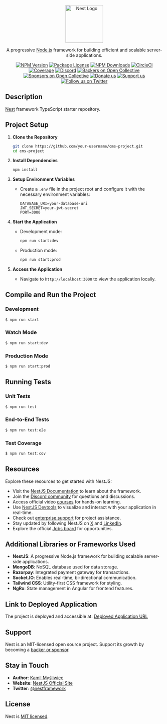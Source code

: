 <p align="center">
  <a href="http://nestjs.com/" target="blank"><img src="https://nestjs.com/img/logo-small.svg" width="120" alt="Nest Logo" /></a>
</p>

[circleci-image]: https://img.shields.io/circleci/build/github/nestjs/nest/master?token=abc123def456
[circleci-url]: https://circleci.com/gh/nestjs/nest

<p align="center">A progressive <a href="http://nodejs.org" target="_blank">Node.js</a> framework for building efficient and scalable server-side applications.</p>
<p align="center">
<a href="https://www.npmjs.com/~nestjscore" target="_blank"><img src="https://img.shields.io/npm/v/@nestjs/core.svg" alt="NPM Version" /></a>
<a href="https://www.npmjs.com/~nestjscore" target="_blank"><img src="https://img.shields.io/npm/l/@nestjs/core.svg" alt="Package License" /></a>
<a href="https://www.npmjs.com/~nestjscore" target="_blank"><img src="https://img.shields.io/npm/dm/@nestjs/common.svg" alt="NPM Downloads" /></a>
<a href="https://circleci.com/gh/nestjs/nest" target="_blank"><img src="https://img.shields.io/circleci/build/github/nestjs/nest/master" alt="CircleCI" /></a>
<a href="https://coveralls.io/github/nestjs/nest?branch=master" target="_blank"><img src="https://coveralls.io/repos/github/nestjs/nest/badge.svg?branch=master#9" alt="Coverage" /></a>
<a href="https://discord.gg/G7Qnnhy" target="_blank"><img src="https://img.shields.io/badge/discord-online-brightgreen.svg" alt="Discord"/></a>
<a href="https://opencollective.com/nest#backer" target="_blank"><img src="https://opencollective.com/nest/backers/badge.svg" alt="Backers on Open Collective" /></a>
<a href="https://opencollective.com/nest#sponsor" target="_blank"><img src="https://opencollective.com/nest/sponsors/badge.svg" alt="Sponsors on Open Collective" /></a>
<a href="https://paypal.me/kamilmysliwiec" target="_blank"><img src="https://img.shields.io/badge/Donate-PayPal-ff3f59.svg" alt="Donate us"/></a>
<a href="https://opencollective.com/nest#sponsor" target="_blank"><img src="https://img.shields.io/badge/Support%20us-Open%20Collective-41B883.svg" alt="Support us"></a>
<a href="https://twitter.com/nestframework" target="_blank"><img src="https://img.shields.io/twitter/follow/nestframework.svg?style=social&label=Follow" alt="Follow us on Twitter"></a>
</p>

## Description

[Nest](https://github.com/nestjs/nest) framework TypeScript starter repository.

## Project Setup

1. **Clone the Repository**  
   ```bash
   git clone https://github.com/your-username/cms-project.git
   cd cms-project
   ```

2. **Install Dependencies**  
   ```bash
   npm install
   ```

3. **Setup Environment Variables**  
   - Create a `.env` file in the project root and configure it with the necessary environment variables:
     ```env
     DATABASE_URI=your-database-uri
     JWT_SECRET=your-jwt-secret
     PORT=3000
     ```

4. **Start the Application**  
   - Development mode:
     ```bash
     npm run start:dev
     ```
   - Production mode:
     ```bash
     npm run start:prod
     ```

5. **Access the Application**  
   - Navigate to `http://localhost:3000` to view the application locally.

## Compile and Run the Project

### Development
```bash
$ npm run start
```

### Watch Mode
```bash
$ npm run start:dev
```

### Production Mode
```bash
$ npm run start:prod
```

## Running Tests

### Unit Tests
```bash
$ npm run test
```

### End-to-End Tests
```bash
$ npm run test:e2e
```

### Test Coverage
```bash
$ npm run test:cov
```

## Resources

Explore these resources to get started with NestJS:

- Visit the [NestJS Documentation](https://docs.nestjs.com) to learn about the framework.
- Join the [Discord community](https://discord.gg/G7Qnnhy) for questions and discussions.
- Access official video [courses](https://courses.nestjs.com/) for hands-on learning.
- Use [NestJS Devtools](https://devtools.nestjs.com) to visualize and interact with your application in real-time.
- Check out [enterprise support](https://enterprise.nestjs.com) for project assistance.
- Stay updated by following NestJS on [X](https://x.com/nestframework) and [LinkedIn](https://linkedin.com/company/nestjs).
- Explore the official [Jobs board](https://jobs.nestjs.com) for opportunities.

## Additional Libraries or Frameworks Used

- **NestJS**: A progressive Node.js framework for building scalable server-side applications.
- **MongoDB**: NoSQL database used for data storage.
- **Razorpay**: Integrated payment gateway for transactions.
- **Socket.IO**: Enables real-time, bi-directional communication.
- **Tailwind CSS**: Utility-first CSS framework for styling.
- **NgRx**: State management in Angular for frontend features.

## Link to Deployed Application

The project is deployed and accessible at: [Deployed Application URL](https://your-deployed-url.com)

## Support

Nest is an MIT-licensed open source project. Support its growth by becoming a [backer or sponsor](https://docs.nestjs.com/support).

## Stay in Touch

- **Author**: [Kamil Myśliwiec](https://twitter.com/kammysliwiec)
- **Website**: [NestJS Official Site](https://nestjs.com/)
- **Twitter**: [@nestframework](https://twitter.com/nestframework)

## License

Nest is [MIT licensed](https://github.com/nestjs/nest/blob/master/LICENSE).
